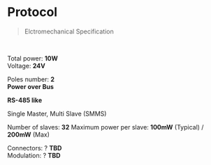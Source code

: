 # Protocol
> Elctromechanical Specification

<br>

Total power: **10W**<br>
Voltage: **24V**<br>

Poles number: **2**<br>
**Power over Bus**

**RS-485 like**

Single Master, Multi Slave (SMMS)

Number of slaves: **32**
Maximum power per slave: **100mW** (Typical) / **200mW** (Max)<br>

Connectors: ? **TBD**<br>
Modulation: ? **TBD**<br>
